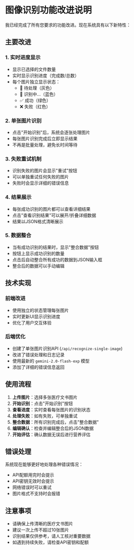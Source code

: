 # 图像识别功能改进说明

我已经完成了所有您要求的功能改进。现在系统具有以下新特性：

## 主要改进

### 1. 实时进度显示
- 显示已选择的文件数量
- 实时显示识别进度（完成数/总数）
- 每个图片独立显示状态：
  - 🔘 待处理（灰色）
  - 🔵 识别中...（蓝色）
  - ✅ 成功（绿色）
  - ❌ 失败（红色）

### 2. 单张图片识别
- 点击"开始识别"后，系统会逐张处理图片
- 每张图片识别完成后立即显示结果
- 不再是批量处理，避免长时间等待

### 3. 失败重试机制
- 识别失败的图片会显示"重试"按钮
- 可以单独重试任何失败的图片
- 失败时会显示详细的错误信息

### 4. 结果展示
- 每张成功识别的图片都可以查看详细结果
- 点击"查看识别结果"可以展开/折叠详细数据
- 结果以JSON格式清晰展示

### 5. 数据整合
- 当有成功识别的结果时，显示"整合数据"按钮
- 按钮上显示成功识别的数量
- 点击后自动整合所有成功的数据到JSON输入框
- 整合后的数据可以手动编辑

## 技术实现

### 前端改进
- 使用独立的状态管理每张图片
- 实时更新UI显示识别进度
- 优化了用户交互体验

### 后端优化
- 创建了单张图片识别API (`/api/recognize-single-image`)
- 改进了错误处理和日志记录
- 使用最新的 `gemini-2.0-flash-exp` 模型
- 添加了详细的错误信息返回

## 使用流程

1. **上传图片**：选择多张医疗文书图片
2. **开始识别**：点击"开始识别"按钮
3. **查看进度**：实时查看每张图片的识别状态
4. **处理失败**：如有失败，可单独重试
5. **整合数据**：所有识别完成后，点击"整合数据"
6. **编辑确认**：检查并编辑整合后的JSON数据
7. **开始评估**：确认数据无误后进行营养评估

## 错误处理

系统现在能够更好地处理各种错误情况：
- API配额用完时会提示
- API密钥无效时会提示
- 网络错误时可以重试
- 图片格式不支持时会报错

## 注意事项

- 请确保上传清晰的医疗文书图片
- 建议一次上传不超过10张图片
- 识别结果仅供参考，请人工核对重要数据
- 如遇到持续失败，请检查API密钥和配额